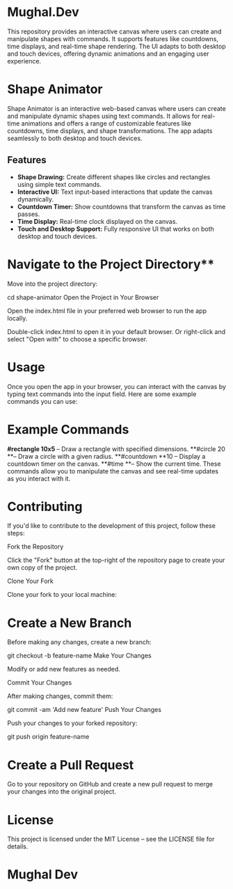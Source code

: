 # Mughal.Dev
This repository provides an interactive canvas where users can create and manipulate shapes with commands. It supports features like countdowns, time displays, and real-time shape rendering. The UI adapts to both desktop and touch devices, offering dynamic animations and an engaging user experience.

# Shape Animator

Shape Animator is an interactive web-based canvas where users can create and manipulate dynamic shapes using text commands. It allows for real-time animations and offers a range of customizable features like countdowns, time displays, and shape transformations. The app adapts seamlessly to both desktop and touch devices.

## Features

- **Shape Drawing:** Create different shapes like circles and rectangles using simple text commands.
- **Interactive UI:** Text input-based interactions that update the canvas dynamically.
- **Countdown Timer:** Show countdowns that transform the canvas as time passes.
- **Time Display:** Real-time clock displayed on the canvas.
- **Touch and Desktop Support:** Fully responsive UI that works on both desktop and touch devices.

# Navigate to the Project Directory**

Move into the project directory:

cd shape-animator
Open the Project in Your Browser

Open the index.html file in your preferred web browser to run the app locally.

Double-click index.html to open it in your default browser.
Or right-click and select "Open with" to choose a specific browser.
# Usage
Once you open the app in your browser, you can interact with the canvas by typing text commands into the input field. Here are some example commands you can use:

# Example Commands
**#rectangle 10x5** – Draw a rectangle with specified dimensions.
**#circle 20 **– Draw a circle with a given radius.
**#countdown **10 – Display a countdown timer on the canvas.
**#time **– Show the current time.
These commands allow you to manipulate the canvas and see real-time updates as you interact with it.

# Contributing
If you'd like to contribute to the development of this project, follow these steps:

Fork the Repository

Click the "Fork" button at the top-right of the repository page to create your own copy of the project.

Clone Your Fork

Clone your fork to your local machine:

# Create a New Branch

Before making any changes, create a new branch:

git checkout -b feature-name
Make Your Changes

Modify or add new features as needed.

Commit Your Changes

After making changes, commit them:

git commit -am 'Add new feature'
Push Your Changes

Push your changes to your forked repository:

git push origin feature-name
# Create a Pull Request

Go to your repository on GitHub and create a new pull request to merge your changes into the original project.

# License
This project is licensed under the MIT License – see the LICENSE file for details.

# Mughal Dev


